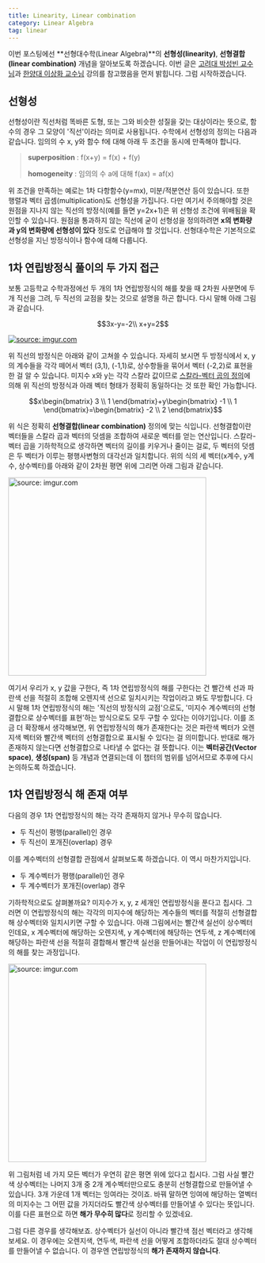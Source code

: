 ```yaml
---
title: Linearity, Linear combination
category: Linear Algebra
tag: linear
---
```


이번 포스팅에선 **선형대수학(Linear Algebra)**의 **선형성(linearity)**, **선형결합(linear combination)** 개념을 알아보도록 하겠습니다. 이번 글은 [고려대 박성빈 교수님]([hyperspace@korea.ac.kr](mailto:hyperspace@korea.ac.kr))과 [한양대 이상화 교수님](http://www.kocw.net/home/search/kemView.do?kemId=977757) 강의를 참고했음을 먼저 밝힙니다. 그럼 시작하겠습니다.



## 선형성

선형성이란 직선처럼 똑바른 도형, 또는 그와 비슷한 성질을 갖는 대상이라는 뜻으로, 함수의 경우 그 모양이 '직선'이라는 의미로 사용됩니다. 수학에서 선형성의 정의는 다음과 같습니다. 임의의 수 x, y와 함수 f에 대해 아래 두 조건을 동시에 만족해야 합니다.

> **superposition** : f(x+y) = f(x) + f(y)
>
> **homogeneity** : 임의의 수 a에 대해 f(ax) = af(x)

위 조건을 만족하는 예로는 1차 다항함수(y=mx), 미분/적분연산 등이 있습니다. 또한 행렬과 벡터 곱셈(multiplication)도 선형성을 가집니다. 다만 여기서 주의해야할 것은 원점을 지나지 않는 직선의 방정식(예를 들면 y=2x+1)은 위 선형성 조건에 위배됨을 확인할 수 있습니다. 원점을 통과하지 않는 직선에 굳이 선형성을 정의하려면 **x의 변화량과 y의 변화량에 선형성이 있다** 정도로 언급해야 할 것입니다. 선형대수학은 기본적으로 선형성을 지닌 방정식이나 함수에 대해 다룹니다.



## 1차 연립방정식 풀이의 두 가지 접근

보통 고등학교 수학과정에선 두 개의 1차 연립방정식의 해를 찾을 때 2차원 사분면에 두 개 직선을 그려, 두 직선의 교점을 찾는 것으로 설명을 하곤 합니다. 다시 말해 아래 그림과 같습니다.



$$3x-y=-2\\ x+y=2$$



<a href="http://imgur.com/Al0vdJ2"><img src="http://i.imgur.com/Al0vdJ2.png" title="source: imgur.com" /></a>



위 직선의 방정식은 아래와 같이 고쳐쓸 수 있습니다. 자세히 보시면 두 방정식에서 x, y의 계수들을 각각 떼어서 벡터 (3,1), (-1,1)로, 상수항들을 묶어서 벡터 (-2,2)로 표현을 한 걸 알 수 있습니다. 미지수 x와 y는 각각 스칼라 값이므로 [스칼라-벡터 곱의 정의](https://ratsgo.github.io/machine%20learning/2017/03/14/operations/)에 의해 위 직선의 방정식과 아래 벡터 형태가 정확히 동일하다는 것 또한 확인 가능합니다.



$$x\begin{bmatrix} 3 \\ 1 \end{bmatrix}+y\begin{bmatrix} -1 \\ 1 \end{bmatrix}=\begin{bmatrix} -2 \\ 2 \end{bmatrix}$$



위 식은 정확히 **선형결합(linear combination)** 정의에 맞는 식입니다. 선형결합이란 벡터들을 스칼라 곱과 벡터의 덧셈을 조합하여 새로운 벡터를 얻는 연산입니다. 스칼라-벡터 곱을 기하학적으로 생각하면 벡터의 길이를 키우거나 줄이는 걸로, 두 벡터의 덧셈은 두 벡터가 이루는 평행사변형의 대각선과 일치합니다. 위의 식의 세 벡터(x계수, y계수, 상수벡터)를 아래와 같이 2차원 평면 위에 그리면 아래 그림과 같습니다.

<a href="http://imgur.com/JgEGzmC"><img src="http://i.imgur.com/JgEGzmC.png" title="source: imgur.com" width="400px"/></a>

여기서 우리가 x, y 값을 구한다, 즉 1차 연립방정식의 해를 구한다는 건 빨간색 선과 파란색 선을 적절히 조합해 오렌지색 선으로 일치시키는 작업이라고 봐도 무방합니다. 다시 말해 1차 연립방정식의 해는 '직선의 방정식의 교점'으로도, '미지수 계수벡터의 선형결합으로 상수벡터를 표현'하는 방식으로도 모두 구할 수 있다는 이야기입니다. 이를 조금 더 확장해서 생각해보면, 위 연립방정식의 해가 존재한다는 것은 파란색 벡터가 오렌지색 벡터와 빨간색 벡터의 선형결합으로 표시될 수 있다는 걸 의미합니다. 반대로 해가 존재하지 않는다면 선형결합으로 나타낼 수 없다는 걸 뜻합니다. 이는 **벡터공간(Vector space)**, **생성(span)** 등 개념과 연결되는데 이 챕터의 범위를 넘어서므로 추후에 다시 논의하도록 하겠습니다.



## 1차 연립방정식 해 존재 여부

다음의 경우 1차 연립방정식의 해는 각각 존재하지 않거나 무수히 많습니다.

- 두 직선이 평행(parallel)인 경우
- 두 직선이 포개진(overlap) 경우

이를 계수벡터의 선형결합 관점에서 살펴보도록 하겠습니다. 이 역시 마찬가지입니다.

- 두 계수벡터가 평행(parallel)인 경우
- 두 계수벡터가 포개진(overlap) 경우

기하학적으로도 살펴볼까요? 미지수가 x, y, z 세개인 연립방정식을 푼다고 칩시다. 그러면 이 연립방정식의 해는 각각의 미지수에 해당하는 계수들의 벡터를 적절히 선형결합해 상수벡터와 일치시키면 구할 수 있습니다. 아래 그림에서는 빨간색 실선이 상수벡터인데요, x 계수벡터에 해당하는 오렌지색, y 계수벡터에 해당하는 연두색, z 계수벡터에 해당하는 파란색 선을 적절히 결합해서 빨간색 실선을 만들어내는 작업이 이 연립방정식의 해를 찾는 과정입니다. 

<a href="http://imgur.com/CsBa37R"><img src="http://i.imgur.com/CsBa37R.png" width="400px" title="source: imgur.com" /></a>

위 그림처럼 네 가지 모든 벡터가 우연히 같은 평면 위에 있다고 칩시다. 그럼 사실 빨간색 상수벡터는 나머지 3개 중 2개 계수벡터만으로도 충분히 선형결합으로 만들어낼 수 있습니다. 3개 가운데 1개 벡터는 잉여라는 것이죠. 바꿔 말하면 잉여에 해당하는 열벡터의 미지수는 그 어떤 값을 가지더라도 빨간색 상수벡터를 만들어낼 수 있다는 뜻입니다. 이를 다른 표현으로 하면 **해가 무수히 많다**로 정리할 수 있겠네요.

그럼 다른 경우를 생각해보죠. 상수벡터가 실선이 아니라 빨간색 점선 벡터라고 생각해보세요. 이 경우에는 오렌지색, 연두색, 파란색 선을 어떻게 조합하더라도 절대 상수벡터를 만들어낼 수 없습니다. 이 경우엔 연립방정식의 **해가 존재하지 않습니다**. 
